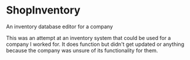 # ShopInventory
An inventory database editor for a company 

This was an attempt at an inventory system that could be used for a company I worked for. It does function but didn't get updated or anything because the company was unsure of its functionality for them.
